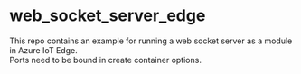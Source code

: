 # web_socket_server_edge

This repo contains an example for running a web socket server as a module in Azure IoT Edge.  
Ports need to be bound in create container options.  
